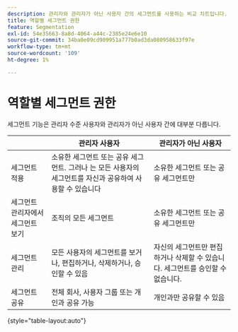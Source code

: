 ```yaml
---
description: 관리자와 관리자가 아닌 사용자 간의 세그먼트를 사용하는 비교 차트입니다.
title: 역할별 세그먼트 권한
feature: Segmentation
exl-id: 54e35663-8a8d-4064-a44c-2385e24e6e10
source-git-commit: 34ba0e09cd909951a777b0ad3da080958633f97e
workflow-type: tm+mt
source-wordcount: '109'
ht-degree: 1%

---
```


# 역할별 세그먼트 권한

세그먼트 기능은 관리자 수준 사용자와 관리자가 아닌 사용자 간에 대부분 다릅니다.

| | 관리자 사용자 | 관리자가 아닌 사용자 |
| --- | --- | --- |
| 세그먼트 적용 | 소유한 세그먼트 또는 공유 세그먼트. 그러나 는 모든 사용자의 세그먼트를 자신과 공유하여 사용할 수 있습니다 | 소유한 세그먼트 또는 공유 세그먼트만 |
| 세그먼트 관리자에서 세그먼트 보기 | 조직의 모든 세그먼트 | 소유한 세그먼트 또는 공유 세그먼트만 |
| 세그먼트 관리 | 모든 사용자의 세그먼트를 보거나, 편집하거나, 삭제하거나, 승인할 수 있음 | 자신의 세그먼트만 편집하거나 삭제할 수 있습니다. 세그먼트를 승인할 수 없습니다. |
| 세그먼트 공유 | 전체 회사, 사용자 그룹 또는 개인과 공유 가능 | 개인과만 공유할 수 있음 |

{style="table-layout:auto"}